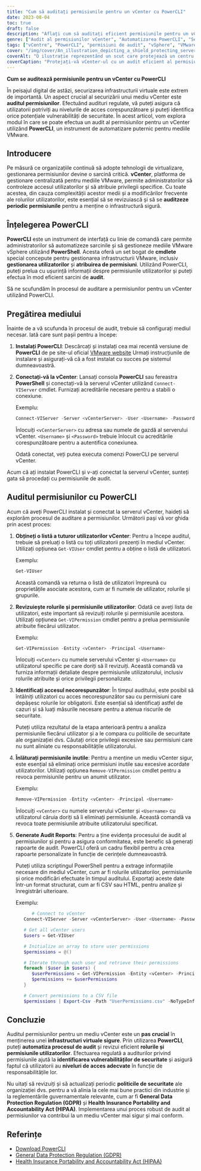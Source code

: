 ```yaml
---
title: "Cum să auditați permisiunile pentru un vCenter cu PowerCLI"
date: 2023-08-04
toc: true
draft: false
description: "Aflați cum să auditați eficient permisiunile pentru un vCenter utilizând PowerCLI, asigurând o infrastructură virtuală sigură."
genre: ["Audit al permisiunilor vCenter", "Automatizarea PowerCLI", "Securitatea VMware", "Managementul infrastructurii virtuale", "Atribuții de permisiune", "Controlul accesului utilizatorilor", "Vulnerabilități de securitate", "Automatizarea PowerShell", "gestionarea mediului vSphere", "Revizuirea permisiunilor utilizatorilor"]
tags: ["vCentre", "PowerCLI", "permisiuni de audit", "vSphere", "VMware", "infrastructură virtuală", "PowerShell", "controlul accesului utilizatorilor", "vulnerabilități de securitate", "atribuții de permisiune", "automatizare", "Clipul PowerCLI cmdlets", "roluri de utilizator", "revizuirea autorizațiilor", "politici de securitate", "conformitate", "rapoarte de audit", "protecția datelor", "GDPR", "HIPAA", "gestionarea utilizatorilor", "Utilizatori vCenter", "cele mai bune practici de securitate", "reglementări guvernamentale", "Instalarea PowerCLI", "Conexiune vCenter", "Scripting PowerCLI", "auditul procesului", "exportul datelor de audit", "eliminarea permisiunii"]
cover: "/img/cover/An_illustration_depicting_a_shield_protecting_servers.png"
coverAlt: "O ilustrație reprezentând un scut care protejează un centru de date virtual de accesul neautorizat."
coverCaption: "Protejați-vă vCenter-ul cu un audit eficient al permisiunilor folosind PowerCLI."
---
```


**Cum se auditează permisiunile pentru un vCenter cu PowerCLI**

În peisajul digital de astăzi, securizarea infrastructurii virtuale este extrem de importantă. Un aspect crucial al securizării unui mediu vCenter este **auditul permisiunilor**. Efectuând audituri regulate, vă puteți asigura că utilizatorii potriviți au nivelurile de acces corespunzătoare și puteți identifica orice potențiale vulnerabilități de securitate. În acest articol, vom explora modul în care se poate efectua un audit al permisiunilor pentru un vCenter utilizând **PowerCLI**, un instrument de automatizare puternic pentru mediile VMware.

## Introducere
Pe măsură ce organizațiile continuă să adopte tehnologii de virtualizare, gestionarea permisiunilor devine o sarcină critică. **vCenter**, platforma de gestionare centralizată pentru mediile VMware, permite administratorilor să controleze accesul utilizatorilor și să atribuie privilegii specifice. Cu toate acestea, din cauza complexității acestor medii și a modificărilor frecvente ale rolurilor utilizatorilor, este esențial să se revizuiască și să se **auditzeze periodic permisiunile** pentru a menține o infrastructură sigură.

## Înțelegerea PowerCLI
**PowerCLI** este un instrument de interfață cu linie de comandă care permite administratorilor să automatizeze sarcinile și să gestioneze mediile VMware vSphere utilizând **PowerShell**. Acesta oferă un set bogat de **cmdlete** special concepute pentru gestionarea infrastructurii VMware, inclusiv **gestionarea utilizatorilor** și **atribuirea de permisiuni**. Utilizând PowerCLI, puteți prelua cu ușurință informații despre permisiunile utilizatorilor și puteți efectua în mod eficient sarcini de **audit**.

Să ne scufundăm în procesul de auditare a permisiunilor pentru un vCenter utilizând PowerCLI.

## Pregătirea mediului
Înainte de a vă scufunda în procesul de audit, trebuie să configurați mediul necesar. Iată care sunt pașii pentru a începe:

1. **Instalați PowerCLI**: Descărcați și instalați cea mai recentă versiune de **PowerCLI** de pe site-ul oficial [VMware website](https://www.vmware.com/support/developer/PowerCLI/) Urmați instrucțiunile de instalare și asigurați-vă că a fost instalat cu succes pe sistemul dumneavoastră.

2. **Conectați-vă la vCenter**: Lansați consola **PowerCLI** sau fereastra **PowerShell** și conectați-vă la serverul vCenter utilizând `Connect-VIServer` cmdlet. Furnizați acreditările necesare pentru a stabili o conexiune.

   Exemplu:
   ```powershell
   Connect-VIServer -Server <vCenterServer> -User <Username> -Password <Password>
   ```

   Înlocuiți `<vCenterServer>` cu adresa sau numele de gazdă al serverului vCenter. `<Username>` și `<Password>` trebuie înlocuit cu acreditările corespunzătoare pentru a autentifica conexiunea.

   Odată conectat, veți putea executa comenzi PowerCLI pe serverul vCenter.

Acum că ați instalat PowerCLI și v-ați conectat la serverul vCenter, sunteți gata să procedați cu permisiunile de audit.

## Auditul permisiunilor cu PowerCLI
Acum că aveți PowerCLI instalat și conectat la serverul vCenter, haideți să explorăm procesul de auditare a permisiunilor. Următorii pași vă vor ghida prin acest proces:

1. **Obțineți o listă a tuturor utilizatorilor vCenter**: Pentru a începe auditul, trebuie să preluați o listă cu toți utilizatorii prezenți în mediul vCenter. Utilizați opțiunea `Get-VIUser` cmdlet pentru a obține o listă de utilizatori.

   Exemplu:
   ```powershell
   Get-VIUser
   ```

   Această comandă va returna o listă de utilizatori împreună cu proprietățile asociate acestora, cum ar fi numele de utilizator, rolurile și grupurile.

2. **Revizuiește rolurile și permisiunile utilizatorilor**: Odată ce aveți lista de utilizatori, este important să revizuiți rolurile și permisiunile acestora. Utilizați opțiunea `Get-VIPermission` cmdlet pentru a prelua permisiunile atribuite fiecărui utilizator.

   Exemplu:
   ```powershell
   Get-VIPermission -Entity <vCenter> -Principal <Username>
   ```

   Înlocuiți `<vCenter>` cu numele serverului vCenter și `<Username>` cu utilizatorul specific pe care doriți să îl revizuiți. Această comandă va furniza informații detaliate despre permisiunile utilizatorului, inclusiv rolurile atribuite și orice privilegii personalizate.

3. **Identificați accesul necorespunzător**: În timpul auditului, este posibil să întâlniți utilizatori cu acces necorespunzător sau cu permisiuni care depășesc rolurile lor obligatorii. Este esențial să identificați astfel de cazuri și să luați măsurile necesare pentru a atenua riscurile de securitate.

   Puteți utiliza rezultatul de la etapa anterioară pentru a analiza permisiunile fiecărui utilizator și a le compara cu politicile de securitate ale organizației dvs. Căutați orice privilegii excesive sau permisiuni care nu sunt aliniate cu responsabilitățile utilizatorului.

4. **Înlăturați permisiunile inutile**: Pentru a menține un mediu vCenter sigur, este esențial să eliminați orice permisiuni inutile sau excesive acordate utilizatorilor. Utilizați opțiunea `Remove-VIPermission` cmdlet pentru a revoca permisiunile pentru un anumit utilizator.

   Exemplu:
   ```powershell
   Remove-VIPermission -Entity <vCenter> -Principal <Username>
   ```

   Înlocuiți `<vCenter>` cu numele serverului vCenter și `<Username>` cu utilizatorul căruia doriți să îi eliminați permisiunile. Această comandă va revoca toate permisiunile atribuite utilizatorului specificat.

5. **Generate Audit Reports**: Pentru a ține evidența procesului de audit al permisiunilor și pentru a asigura conformitatea, este benefic să generați rapoarte de audit. PowerCLI oferă un cadru flexibil pentru a crea rapoarte personalizate în funcție de cerințele dumneavoastră.

   Puteți utiliza scriptingul PowerShell pentru a extrage informațiile necesare din mediul vCenter, cum ar fi rolurile utilizatorilor, permisiunile și orice modificări efectuate în timpul auditului. Exportați aceste date într-un format structurat, cum ar fi CSV sau HTML, pentru analize și înregistrări ulterioare.

   Exemplu:
   ```powershell
         # Connect to vCenter
      Connect-VIServer -Server <vCenterServer> -User <Username> -Password <Password>

      # Get all vCenter users
      $users = Get-VIUser

      # Initialize an array to store user permissions
      $permissions = @()

      # Iterate through each user and retrieve their permissions
      foreach ($user in $users) {
         $userPermissions = Get-VIPermission -Entity <vCenter> -Principal $user.Name
         $permissions += $userPermissions
      }

      # Convert permissions to a CSV file
      $permissions | Export-Csv -Path "UserPermissions.csv" -NoTypeInformation
   ```

## Concluzie
Auditul permisiunilor pentru un mediu vCenter este un **pas crucial** în menținerea unei **infrastructuri virtuale sigure**. Prin utilizarea **PowerCLI**, puteți **automatiza procesul de audit** și revizui eficient **rolurile și permisiunile utilizatorilor**. Efectuarea regulată a auditurilor privind permisiunile ajută la **identificarea vulnerabilităților de securitate** și asigură faptul că utilizatorii au **niveluri de acces adecvate** în funcție de responsabilitățile lor.

Nu uitați să revizuiți și să actualizați periodic **politicile de securitate** ale organizației dvs. pentru a vă alinia la cele mai bune practici din industrie și la reglementările guvernamentale relevante, cum ar fi **General Data Protection Regulation (GDPR)** și **Health Insurance Portability and Accountability Act (HIPAA)**. Implementarea unui proces robust de audit al permisiunilor va contribui la un mediu vCenter mai sigur și mai conform.

## Referințe
- [Download PowerCLI](https://www.vmware.com/support/developer/PowerCLI/)
- [General Data Protection Regulation (GDPR)](https://gdpr.eu/)
- [Health Insurance Portability and Accountability Act (HIPAA)](https://www.hhs.gov/hipaa/index.html)
